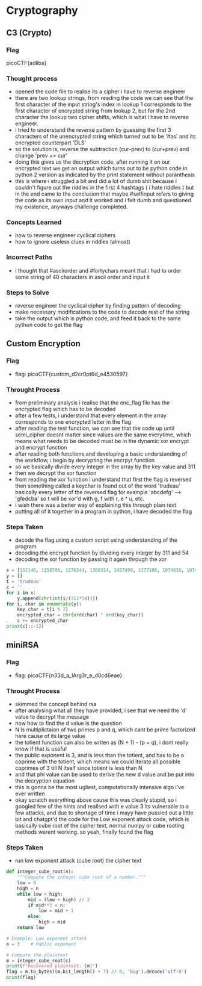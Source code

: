 # Cryptography

## C3 (Crypto)
### Flag
picoCTF{adlibs}

### Thought process
* opened the code file to realise its a cipher i have to reverse engineer
* there are two lookup strings, from reading the code we can see that the first character of the input string's index in lookup 1 corresponds to the first character of encrypted string from lookup 2, but for the 2nd character the lookup two cipher shifts, which is what i have to reverse engineer.
* i tried to understand the reverse pattern by guessing the first 3 characters of the unencrypted string which turned out to be '#as' and its encrypted counterpart 'DLS'
* so the solution is, reverse the subtraction (cur-prev) to (cur+prev) and change 'prev += cur'
* doing this gives us the decryption code, after running it on our encrypted text we get an output which turns out to be python code in python 2 version as indicated by the print statement without paranthesis  
* this is where i struggled a bit and did a lot of dumb shit because i couldn't figure out the riddles in the first 4 hashtags ( i hate riddles ) but in the end came to the conclusion that maybe #selfinput refers to giving the code as its own input and it worked and i felt dumb and questioned my existence, anyways challenge completed.

### Concepts Learned
* how to reverse engineer cyclical ciphers
* how to ignore useless clues in riddles (almost)

### Incorrect Paths
* i thought that #asciiorder and #fortychars meant that i had to order some string of 40 characters in ascii order and input it

### Steps to Solve
* reverse engineer the cyclical cipher by finding pattern of decoding
* make necessary modifications to the code to decode rest of the string
* take the output which is python code, and feed it back to the same python code to get the flag


## Custom Encryption
### Flag
* flag: picoCTF{custom_d2cr0pt6d_e4530597}
### Throught Process
* from preliminary analysis i realise that the enc_flag file has the encrypted flag which has to be decoded
* after a few tests, i understand that every element in the array corresponds to one encrypted letter in the flag
* after reading the test function, we can see that the code up until semi_cipher doesnt matter since values are the same everytime, which means what needs to be decoded must be in the dynamic xor encrypt and encrypt function
* after reading both functions and developing a basic understanding of the workflow, i begin by decrypting the encrpyt function
* so we basically divide every integer in the array by the key value and 311
* then we decrypt the xor function
* from reading the xor function i understand that first the flag is reversed then something called a keychar is found out of the word 'trudeau' basically every letter of the reversed flag for example 'abcdefg' --> 'gfedcba' so t will be xor'd with g, f with r, e ^ u, etc.
* i wish there was a better way of explaining this through plain text
* putting all of it together in a program in python, i have decoded the flag
### Steps Taken
* decode the flag using a custom script using understanding of the program
* decoding the encrypt function by dividing every integer by 311 and 54
* decoding the xor function by passing it again through the xor
```py
x = [151146, 1158786, 1276344, 1360314, 1427490, 1377108, 1074816, 1074816, 386262, 705348, 0, 1393902, 352674, 83970, 1141992, 0, 369468, 1444284, 16794, 1041228, 403056, 453438, 100764, 100764, 285498, 100764, 436644, 856494, 537408, 822906, 436644, 117558, 201528, 285498]
y = []
t = 'trudeau'
c = ''
for i in x:
    y.append(chr(int(i/(311*54))))
for i, char in enumerate(y):
    key_char = t[i % 7]
    encrypted_char = chr(ord(char) ^ ord(key_char))
    c += encrypted_char
print(c[::-1])
```

## miniRSA
### Flag
* flag: picoCTF{n33d_a_lArg3r_e_d0cd6eae}
### Throught Process
* skimmed the concept behind rsa
* after analysing what all they have provided, i see that we need the 'd' value to decrypt the message
* now how to find the d value is the question
* N is multiplictaion of two primes p and q, which cant be prime factorized here cause of its large value
* the totient function can also be writen as (N + 1) - (p + q), i dont really know if that is useful
* the public exponent is 3, and is less than the totient, and has to be a coprime with the totient, which means we could iterate all possible coprimes of 3 till N itself since totient is less than N
* and that phi value can be used to derive the new d value and be put into the decryption equation
* this is gonna be the most ugliest, computationally intensive algo i've ever written
* okay scratch everything above cause this was clearly stupid, so i googled few of the hints and realised with e value 3 its vulnerable to a few attacks, and due to shortage of time i mayy have pussied out a little bit and chatgpt'd the code for the Low exponent attack code, which is basically cube root of the cipher text, normal numpy or cube rooting methods werent working.
so yeah, finally found the flag
### Steps Taken
* run low exponent attack (cube root) the cipher text
```py
def integer_cube_root(n):
    """Compute the integer cube root of a number."""
    low = 0
    high = n
    while low < high:
        mid = (low + high) // 2
        if mid**3 < n:
            low = mid + 1
        else:
            high = mid
    return low

# Example: Low exponent attack
e = 3    # Public exponent

# Compute the plaintext
m = integer_cube_root(c)
print(f"Recovered plaintext: {m}")
flag = m.to_bytes((m.bit_length() + 7) // 8, 'big').decode('utf-8')
print(flag)
```

